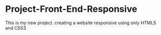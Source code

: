 # Project-Front-End-Responsive
This is my new project. creating a website responsive using only HTML5 and CSS3
